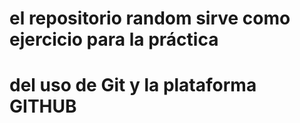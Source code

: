 # el repositorio random sirve como ejercicio para la práctica
# del uso de Git y la plataforma GITHUB 
